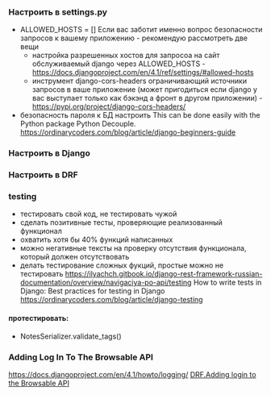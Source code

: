 ### Настроить в settings.py ###
- ALLOWED_HOSTS = []
Если вас заботит именно вопрос безопасности запросов к вашему приложению - рекомендую рассмотреть две вещи
  - настройка разрешенных хостов для запросоа на сайт обслуживаемый django через ALLOWED_HOSTS - https://docs.djangoproject.com/en/4.1/ref/settings/#allowed-hosts
  - инструмент django-cors-headers ограничивающий источники запросов в ваше приложение (может пригодиться если django у вас выступает только как бэкэнд а фронт в другом приложении) - https://pypi.org/project/django-cors-headers/
- безопасность пароля к БД настроить
This can be done easily with the Python package Python Decouple. 
https://ordinarycoders.com/blog/article/django-beginners-guide

### Настроить в Django ###


### Настроить в DRF ###

### testing ###
- тестировать свой код, не тестировать чужой
- сделать позитивные тесты, проверяющие реализованный функционал
- охватить хотя бы 40% функций написанных
- можно негативные тексты на проверку отсутствия функционала, который должен отсутствовать
- делать тестирование сложных фукций, простые можно не тестировать
https://ilyachch.gitbook.io/django-rest-framework-russian-documentation/overview/navigaciya-po-api/testing
How to write tests in Django: Best practices for testing in Django
https://ordinarycoders.com/blog/article/django-testing
#### протестировать: ####
- NotesSerializer.validate_tags()


### Adding Log In To The Browsable API ###
https://docs.djangoproject.com/en/4.1/howto/logging/
[DRF.Adding login to the Browsable API](https://www.django-rest-framework.org/tutorial/4-authentication-and-permissions/#adding-login-to-the-browsable-api)
